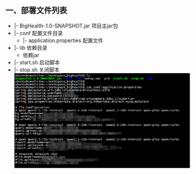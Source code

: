 ## 一、部署文件列表
- |- BigHealth-1.0-SNAPSHOT.jar  项目主jar包
- |- conf 配置文件目录
  - |- application.properties  配置文件
- |- lib  依赖目录
  - 依赖jar
- |- start.sh  启动脚本
- |- stop.sh 关闭脚本
![img.png](img.png)
